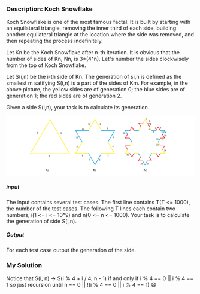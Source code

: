 ### Description: Koch Snowflake

Koch Snowflake is one of the most famous factal. It is built by starting with an equilateral triangle, removing the inner third of each side, building another equilateral triangle at the location where the side was removed, and then repeating the process indefinitely.

Let Kn be the Koch Snowflake after n-th iteration. It is obvious that the number of sides of Kn, Nn, is 3*(4^n). Let's number the sides clockwisely from the top of Koch Snowflake.

Let S(i,n) be the i-th side of Kn. The generation of si,n is defined as the smallest m satifying S(i,n) is a part of the sides of Km. For example, in the above picture, the yellow sides are of generation 0; the blue sides are of generation 1; the red sides are of generation 2.

Given a side S(i,n), your task is to calculate its generation.

![example](../1106%23KochSnowflake/snowflake.png)

##### **input**
The input contains several test cases.
The first line contains T(T <= 1000), the number of the test cases.
The following T lines each contain two numbers, i(1 <= i <= 10^9) and n(0 <= n <= 1000). Your task is to calculate the generation of side S(i,n).

##### **Output**
For each test case output the generation of the side.


### My Solution

Notice that S(i, n) -> S(i % 4 + i / 4, n - 1) if and only if i % 4 == 0 || i % 4 == 1
so just recursion until n == 0 || !(i % 4 == 0 || i % 4 == 1) :smile:
